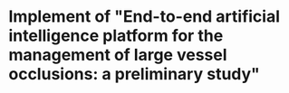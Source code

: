 # Implement of "End-to-end artificial intelligence platform for the management of large vessel occlusions: a preliminary study"
